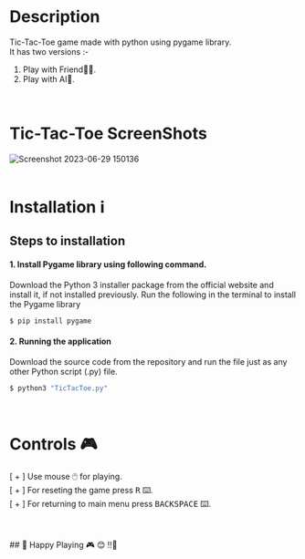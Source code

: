 # Description
Tic-Tac-Toe game made with python using pygame library.<br/>
It has two versions :-
1. Play with Friend🧑🏻.
2. Play with AI🤖.
<br/>


# Tic-Tac-Toe ScreenShots
![Screenshot 2023-06-29 150136](https://github.com/JustCodeIt22/TicTacToe/assets/134826236/b53fdefe-3d7a-43d5-ac9e-b21898192e5a)
<br>
<br>



# Installation ℹ️
## Steps to installation

#### 1. Install Pygame library using following command.
Download the Python 3 installer package from the official website and install it, if not installed previously.
Run the following in the terminal to install the Pygame library
```sh
$ pip install pygame
```

#### 2. Running the application
Download the source code from the repository and run the file just as any other Python script (.py) file.
```sh
$ python3 "TicTacToe.py"
```
<br>

# Controls 🎮
[ + ] Use mouse 🖱️ for playing.<br>
[ + ] For reseting the game press <kbd>R</kbd> ⌨️.<br>
[ + ] For returning to main menu press <kbd>BACKSPACE</kbd> ⌨️.

<br>
<br>
## 🎉 Happy Playing 🎮 😊 !!🎉
